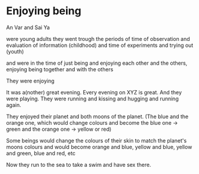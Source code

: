 # Enjoying being

An Var and Sai Ya


were young adults they went trough the periods of time of observation and evaluation of information (childhood) and time of experiments and trying out (youth)

and were in the time of just being and enjoying each other and the others, enjoying being together and with the others 

They were enjoying

It was a(nother) great evening. Every evening on XYZ is great. And they were playing. They were running and kissing and hugging and running again. 

They enjoyed their planet and both moons of the planet. (The blue and the orange one, which would change colours and become the blue one -> green and the orange one -> yellow or red) 

Some beings would change the colours of their skin to match the planet's moons colours and would become orange and blue, yellow and blue, yellow and green, blue and red, etc

Now they run to the sea to take a swim and have sex there.

